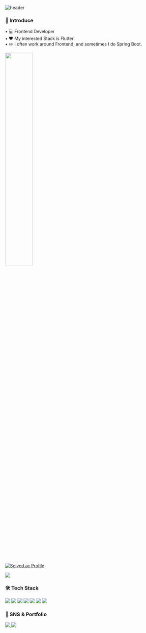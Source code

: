 ![header](https://capsule-render.vercel.app/api?type=waving&color=gradient&height=250&section=header&text=NaHyeon_Kim&fontSize=80)  
  
### :raising_hand: Introduce

• :computer: Frontend Developer  
• :heart: My interested Stack is Flutter.  
• :pencil2: I often work around Frontend, and sometimes I do Spring Boot.  
   
<a href="s">
  <img src="https://github-readme-stats.vercel.app/api?username=Comets-nana&theme=tokyonight&show_icons=true" width="42%" />  
</a>

[![Solved.ac Profile](http://mazassumnida.wtf/api/v2/generate_badge?boj=kimnana1124)](https://solved.ac/kimnana1124/)  
<p>
  <a href="https://hits.seeyoufarm.com"><img src="https://hits.seeyoufarm.com/api/count/incr/badge.svg?url=https%3A%2F%2Fgithub.com%2FComets-nana&count_bg=%2341B883&title_bg=%23CDC2C2&icon=github.svg&icon_color=%23E7E7E7&title=hits&edge_flat=false"/></a>
</p>  

  
### 🛠 Tech Stack

<img src="https://img.shields.io/badge/Flutter-02569B?style=flat-square&logo=Flutter&logoColor=white"/> </t>
<img src="https://img.shields.io/badge/HTML5-E34F26?style=flat-square&logo=HTML5&logoColor=white"/> 
<img src="https://img.shields.io/badge/JavaScript-F7DF1E?style=flat-square&logo=JavaScript&logoColor=white"/>
<img src="https://img.shields.io/badge/CSS3-1572B6?style=flat-square&logo=JavaScript&logoColor=white"/>
<img src="https://img.shields.io/badge/React-61DAFB?style=flat-square&logo=Go&logoColor=white"/>
<img src="https://img.shields.io/badge/Node.js-339933?style=flat-square&logo=Node.js&logoColor=white"/>
<img src="https://img.shields.io/badge/Spring Boot-6DB33F?style=flat-square&logo=Spring Boot&logoColor=white"/>  

### :speech_balloon: SNS & Portfolio

<a href="mailto:kimnahyun1124@gmail.com">
  <img src="https://img.shields.io/badge/Gmail-EA4335?style=flat-square&logo=Gmail&logoColor=white&link=mailto:kimnahyun1124@gmail.com"/> </t>
</a>
<a href="https://emphasized-chive-77a.notion.site/2024-04-2024-09-10c3ae3479ba8083ade5ffbeeaffaf75?pvs=4">
  <img src="https://img.shields.io/badge/Notion-000000?style=flat-square&logo=Notion&logoColor=white&link=https://emphasized-chive-77a.notion.site/2024-04-2024-09-10c3ae3479ba8083ade5ffbeeaffaf75?pvs=4"/> </t>
</a>
